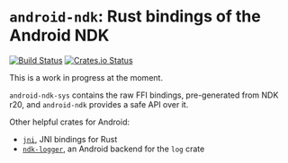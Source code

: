 # `android-ndk`: Rust bindings of the Android NDK

[![Build Status](https://travis-ci.org/mb64/android-ndk-rs.svg?branch=master)](https://travis-ci.org/mb64/android-ndk-rs)
[![Crates.io Status](https://meritbadge.herokuapp.com/android-ndk-sys)](https://crates.io/crates/android-ndk-sys)

This is a work in progress at the moment.

`android-ndk-sys` contains the raw FFI bindings, pre-generated from NDK r20, and `android-ndk`
provides a safe API over it.

Other helpful crates for Android:

 * [`jni`](https://crates.io/crates/jni), JNI bindings for Rust
 * [`ndk-logger`](https://crates.io/crates/ndk-logger), an Android backend for the `log` crate
